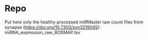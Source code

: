# Repo
Put here only the healthy processed miRMaster raw count files from synapse (https://doi.org/10.7303/syn3219045):
miRNA_expression_raw_ROSMAP.tsv
